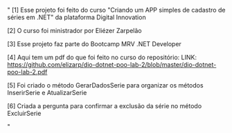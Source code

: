 "
[1] Esse projeto foi feito do curso "Criando um APP simples de cadastro de séries em .NET" da plataforma Digital Innovation

[2] O curso foi ministrador por Eliézer Zarpelão

[3] Esse projeto faz parte do Bootcamp MRV .NET Developer

[4] Aqui tem um pdf do que foi feito no curso do repositório:
    LINK: https://github.com/elizarp/dio-dotnet-poo-lab-2/blob/master/dio-dotnet-poo-lab-2.pdf

[5] Foi criado o método GerarDadosSerie para organizar os métodos InserirSerie e AtualizarSerie

[6] Criada a pergunta para confirmar a exclusão da série no método ExcluirSerie

" 
